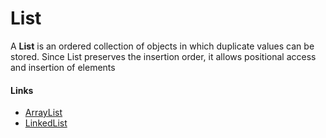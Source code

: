 # List

A **List** is an ordered collection of objects in which duplicate values can be stored. Since List preserves the insertion order, it allows positional access and insertion of elements



#### Links

* [ArrayList](ArrayList.md)
* [LinkedList](LinkedList.md)